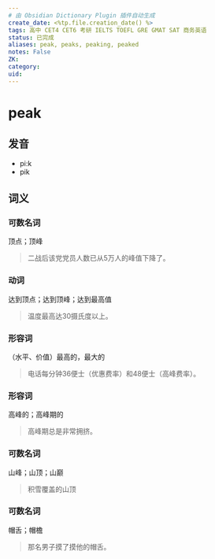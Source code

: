 ```yaml
---
# 由 Obsidian Dictionary Plugin 插件自动生成
create_date: <%tp.file.creation_date() %>
tags: 高中 CET4 CET6 考研 IELTS TOEFL GRE GMAT SAT 商务英语
status: 已完成 
aliases: peak, peaks, peaking, peaked
notes: False
ZK: 
category: 
uid: 
---
```


# peak

## 发音

- pi:k
- pik

## 词义

### 可数名词

顶点；顶峰

> 二战后该党党员人数已从5万人的峰值下降了。

### 动词

达到顶点；达到顶峰；达到最高值

> 温度最高达30摄氏度以上。

### 形容词

（水平、价值）最高的，最大的

> 电话每分钟36便士（优惠费率）和48便士（高峰费率）。

### 形容词

高峰的；高峰期的

> 高峰期总是非常拥挤。

### 可数名词

山峰；山顶；山巅

> 积雪覆盖的山顶

### 可数名词

帽舌；帽檐

> 那名男子摸了摸他的帽舌。



